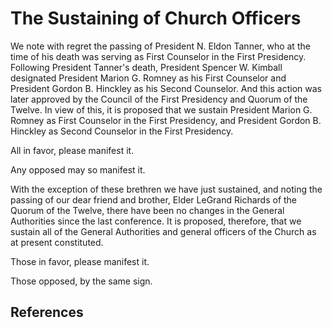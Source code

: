 # The Sustaining of Church Officers

We note with regret the passing of President N. Eldon Tanner, who at the time
of his death was serving as First Counselor in the First Presidency. Following
President Tanner's death, President Spencer W. Kimball designated President
Marion G. Romney as his First Counselor and President Gordon B. Hinckley as
his Second Counselor. And this action was later approved by the Council of the
First Presidency and Quorum of the Twelve. In view of this, it is proposed
that we sustain President Marion G. Romney as First Counselor in the First
Presidency, and President Gordon B. Hinckley as Second Counselor in the First
Presidency.

All in favor, please manifest it.

Any opposed may so manifest it.

With the exception of these brethren we have just sustained, and noting the
passing of our dear friend and brother, Elder LeGrand Richards of the Quorum
of the Twelve, there have been no changes in the General Authorities since the
last conference. It is proposed, therefore, that we sustain all of the General
Authorities and general officers of the Church as at present constituted.

Those in favor, please manifest it.

Those opposed, by the same sign.

## References

